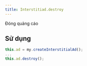 ```yaml
---
title: Interstitiad.destroy
---
```


Đóng quảng cáo

## Sử dụng
```js
this.ad = my.createInterstitialAd();
...
this.ad.destroy();
```